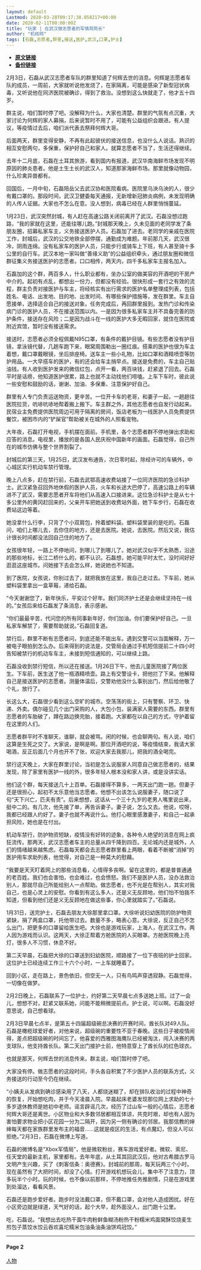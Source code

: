 ```yaml
---
layout: default
Lastmod: 2020-03-28T09:17:38.058217+00:00
date: 2020-02-11T00:00:00Z
title: "玩家 | 在武汉做志愿者的军情局局长"
author: "机核网"
tags: [石磊,志愿者,群里,接送,医护,武汉,口罩,护士]
---
```


* [**原文链接**](https://www.gcores.com/articles/119895)
* [**备份链接**](http://archive.ph/6EDId)


2月3日，石磊从武汉志愿者车队的群里知道了何辉去世的消息。何辉是志愿者车队的成员，一周前，大家就听说他发烧了，在家隔离，可能是感染了新型冠状病毒，又听说他在同济医院被确诊，得到了救治。没想到这么快就走了，他才五十四岁。

群主说，咱们暂时停了吧。没解释为什么，大家也清楚。群里的气氛有点沉重，大家讨论为何辉的家人募捐，后来说暂时不用了，可能有公益组织会跟进。有人提议，等疫情过去后，咱们派代表去祭拜何辉大哥。

后面两天，群里变得安静，不再有此起彼伏的接送信息，也没什么人说话。熟识的相互安慰两句，多保重，保护好自己和家人。就算志愿者不当了，生活还得继续。

去年十二月底，石磊在土耳其旅游，看到国内有报道，武汉华南海鲜市场发现不明原因的肺炎患者。他是土生土长的武汉人，知道那家海鲜市场。那里就像动物园，什么珍禽异兽都有。

回国后，一月中旬，石磊陪岳父去武汉协和医院看病。医院里乌泱乌泱的人，很少有戴口罩的。那段时间，武汉卫健委每天通报，无新增新冠肺炎病例，未发现明确的人传人证据。大家也不怎么在意。没人想到，病毒已经在人群里悄悄蔓延。

1月23日，武汉突然封城，有人赶在高速公路关闭前离开了武汉。石磊没想过跑路，“我的家就在这里，还能往哪儿跑。”封城那天晚上，久未见面的老同学发了条朋友圈，招募私家车主，义务接送医护人员。石磊加了进去。老同学的亲戚在医院工作，封城后，武汉的公交地铁全部停摆，通勤成为难题。年前那几天，武汉很冷，阴雨连绵。没有私家车的医护人员，只能步行或骑车上下班，有人甚至骑十多公里的自行车。武汉本地一家叫做“善缘义助”的公益组织牵头，通过朋友圈和微信群征集义务接送医护的志愿者。口口相传，两天内，四千多私家车主报名加入。

石磊加的这个群，两百多人，什么职业都有，坐办公室的做美容的开酒吧的干房产中介的。起初有点乱，都想出一份力，但都没有经验。很快形成一套行之有效的流程，群主负责对接医护与车主，将经核实有出行需求的医护名单整理成列表，包括姓名、电话、出发地、目的地、出发时间、有哪些保护措施等，发在群里。车主自愿接单，选择适合自己的接送对象。任务完成后，再回群里报到。发热门诊和传染病门诊的医护人员，不在接送范围以内。一是因为很多私家车主并不具备完善的防护条件，接送存在风险；二是因为战斗在一线的医护大多无暇回家，就住在医院或附近宾馆，暂时没有接送需求。

接送时，志愿者必须全程佩戴N95口罩，有条件的戴护目镜。有些志愿者没有护目镜，拿泳镜代替，几趟车跑下来，眼窝周围勒出一圈红痕。搭乘的医护也很为车主着想，戴口罩戴眼镜，坐后排座椅。送车主一些小礼物，比如口罩和酒精喷壶等防护用品。一大早搭车的医护，有的还会给车主捎早点。接送是免费的，车主自己贴油钱。有人收到医护发来的微信红包，点开一看，两百块钱，赶紧退了回去。石磊平时是话痨，他知道医护很累，路上也就不主动找他们唠嗑。上车下车时，彼此说一些安慰和鼓励的话，谢谢、加油、多保重、注意保护好自己。

群里有人专门负责运送物资，更辛苦。一位开卡车的老哥，和妻子一起，一趟趟往医院拉货，吭哧吭哧地帮着搬上搬下。车主群之外，其他志愿者也自发行动起来。民宿业主免费提供医院周边可用于隔离的房间，饭店老板为一线医护人员免费提供餐饮，被困市内的“铲屎官”帮助被关在城外的人照看宠物。

大年夜，石磊打开电视，手机摆在面前。手机里，各个志愿者群不停地弹出求助和应答的消息。电视里，播放的是各国人民庆祝中国新年的画面。石磊觉得，自己所在的城市仿佛与整个世界割裂了。

封城后的第三天，1月25日，武汉发布通告，次日零时起，除经许可的车辆外，中心城区实行机动车禁行管理。

晚上八点多，赶在禁行前，石磊去武鄂高速收费站接了一位同济医院的急诊科护士。武汉紧急召回外地休假的医护人员，火车和长途大巴停了，高速公路上的车辆进不了武汉，需要志愿者开车将他们从高速入口接进来。这位急诊科护士是从七十多公里外的黄冈赶回来的，父亲开车把她送到收费站外面，她下车步行，石磊在收费站这边等着。

她没拿什么行李，只背了个小双肩包，拎着塑料袋。塑料袋里装的是吃的。石磊问，咱们上哪儿去，去你住的地方，还是去医院。她说，去医院。然后又说，我估计很长时间都没法回自己住的地方了。

女孩很年轻，一路上不停地问，到哪儿了到哪儿了。她对武汉似乎不太熟悉，沿途的那些地标，长江二桥什么的，都不认识。石磊想，她可能平时太忙，没时间好好逛逛这座城市。问她接下去会怎么样，她说她也不知道。

到了医院，女孩说，你别过去了，就把我放在这里，我自己走过去。下车前，她从塑料袋里拿出一盒草莓，递给石磊。

“今天谢谢您了，新年快乐，平安过个好年。我们同济护士还是会继续坚持在一线的。”女孩后来给石磊发了条消息，表示感谢。

“你们最最辛苦，代问您的所有同事新年好，你们加油。你们要保护好自己。一旦私家车解禁了，需要帮助就说。”石磊回复道。

禁行后，群里不断有志愿者问，到底还能不能出车。遇到交警可以当面解释，万一被电子眼拍到怎么办。后来得到的说法是，交管局会通过手机短信提前二十四小时告知被禁行的机动车车主，未接到短信通知的，可以继续上路。

石磊没收到禁行短信，所以还在接送。1月26日下午，他去儿童医院接了两位医生。下车前，医生送了他一瓶酒精喷壶。路上有交警设卡，把他拦了下来。他解释自己是接送医护的志愿者。测量体温后，交警劝他没什么事别出门，然后给他敬了个礼，放行了。

长这么大，石磊很少看到这么空旷的城市。空荡荡的街上，只有警察、环卫、快递、外卖。偶尔碰见几个出门采购的人，大包小包，装满家人需要的东西。群里有志愿者的车胎破了，蹲在路边换完胎，接着跑。大家都在以自己的方式，守护着留在这里的人们。

志愿者群平时不准聊天，谁聊，就会被骂。闲的时候，也会聊两句。有人说，咱们这算是生死之交了。大家说，是啊是啊。那位开酒吧的说，等疫情结束，我请大家喝酒，反正后面几个月也开不了张，欢迎大家去我那儿，把我的酒全喝完。

禁行这天晚上，大家在群里讨论，当初是怎么说服家人同意自己做志愿者的，结果发现，除了家里有医护一线的外，很多年轻人根本没和家人讲，或是没讲实话。

他们这个群，每天接送几十上百单。石磊接得不算多，一两天出门跑一趟。但妻子还是很担心，起初不太乐意他当志愿者。他想不出该怎么说服妻子，随口说了句“天下兴亡，匹夫有责”。后来想想，这话从一个三十九岁的老男人嘴里说出来，挺中二的。有几次，他先接了单，再告诉妻子。妻子说，怎么又去。他说，哎呀，我都已经跟人约好了。妻子也就不再说什么。他打心眼里感激妻子，和自己一起承担风险，她也是在付出。

机动车禁行，防护物资短缺，疫情没有好转的迹象，各种令人绝望的消息在网上疯狂流传。那两天，武汉志愿者车主的总量从四千降到四百。无论城内还是城外，人们的情绪越来越焦虑。石磊每天都会去志愿者群里看上两眼，看着不断被“消掉”的医护用车求助列表，他觉得，对自己是一种莫大的慰藉。

“我要是天天盯着网上的那些消息看，心情得多丧啊。留在这里的，都是普普通通的老百姓。我们也会害怕，也会难过，也会愤怒。我们不是医护人员，没办法救治别人，那就尽自己所能给别人一点帮助。做志愿者，也不光是在帮别人，其实对我自己，也是心灵上的安慰。你看到有这么多人，还是义无反顾地，他们怕不怕我不知道，但看到他们还是义无反顾地在做这些事，你心里就踏实了。”石磊说。

1月31日，送完护士，石磊去朋友大徐那里拿口罩。大徐听说妇幼医院的防护物资紧缺，捐了两盒口罩，托他带过去。数量不多，略表心意。大徐说，反正自己不怎么出门，把更多的口罩留给医生吧。大徐也是游戏玩家，上海人，在武汉工作。两人因为游戏而认识。这两天，大徐正帮着方舱医院的人买眼罩。方舱医院晚上亮灯，很多人不习惯，休息不好。

第二天早晨，石磊把大徐的口罩送到妇幼医院，顺路接了一位下夜班的护士回家。这位护士已经连续工作三十六个小时，一上车就睡着了。

回到小区，走在路上，景色依旧，但空无一人，只有鸟鸣声穿透寂静。石磊觉得，一切像在做梦。

2月2日晚上，石磊联系了一位护士，约好第二天早晨七点多送她上班。过了一会儿，想想不对，赶紧又联系她，问能不能稍微提前点。护士说，可以啊。石磊没好意思说，自己想看球。

2月3日早晨七点半，是第五十四届超级碗总决赛的开赛时间，酋长队对49人队。​石磊是橄榄球爱好者，对他来说，超级碗的重要性不亚于春晚。这些日子被疫情闹得，差点把超级碗的时间忘了。他喜爱的西雅图海鹰队已经被淘汰，闯入决赛的两支球队，他支持酋长队。第二天出门接护士前，他特意穿上了酋长队的红色球衣。

也就是那天，何辉去世的消息传来。群主说，咱们暂时停了吧。

大家没有停。做志愿者的这段时间，手头各自积累了不少医护人员的联系方式，义务接送的行动至今仍在继续。

“小姨夫从发病到确诊感染用了八天，人都烧迷糊了，却在排队收治的过程中神奇的恢复，开始想吃肉，并于今天凌晨入院。早晨起床老婆发现那位网上求助的七十多岁退休教师是她初中老师。谣言辟谣几次，经历了过山车一般的心情后，志愿者何辉大哥还是离世。小区物业和大多数邻居都相互体谅，共克时艰，却也有人因为害怕要求物业把小区花园一分为二隔开，因为另一侧有确诊的邻居。我那信教的婶婶每天都在家族群里发布主的福音……这就是疫区的生活，有点魔幻，但没人可以拒绝。”2月3日，石磊在微博上写道。

石磊的微博名是“Xbox军情局”，他是微软粉丝，赛车游戏爱好者。微软、索尼、任天堂的最新主机，家里都有。去年年底，从土耳其回武汉后，他对古希腊古罗马文明产生兴趣，买了《刺客信条：奥德赛》。封城前的那周，每天玩两三个小时。现在虽然有了大把时间，却没了心情。打开游戏机想玩会儿，集中不了注意力，顶多玩半个小时。玩的时候，也不像以前那样，不停地推任务推剧情，只是在游戏里到处溜达，看看风景。

石磊还是跑步爱好者。跑步时没法戴口罩，但不戴口罩，会对他人造成困扰。好在小区旁边就是绿道，天气好的话，起个大早，趁外面没人，出门跑十公里。

吃，石磊说。“我想出去吃热干面牛肉粉鲜鱼糊汤粉热干粉糯米鸡面窝酥饺烧麦生煎包子蒸饺水饺云吞欢喜坨糯米包油条油条油饼鸡冠饺。”

* * *

#### Page 2

[人物](/categories/41)

[](/articles/120644)

